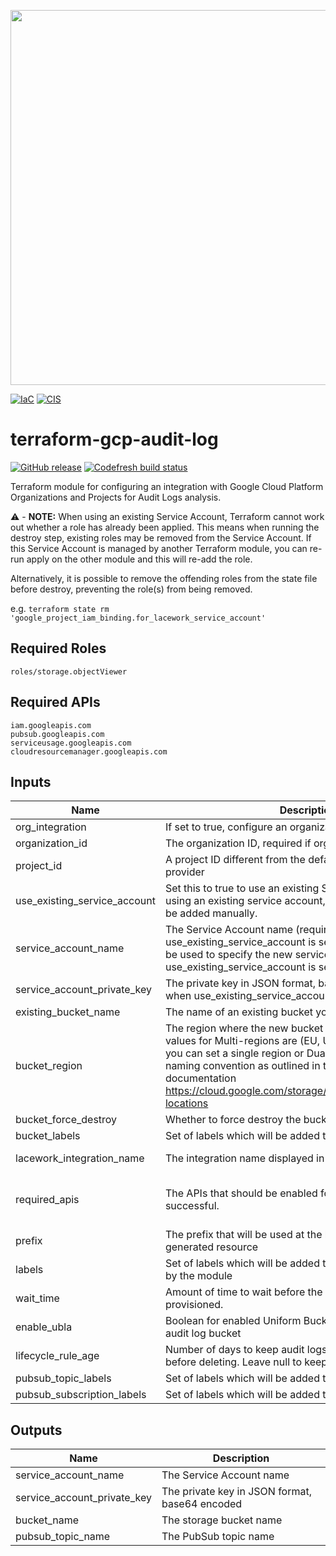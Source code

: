 <a href="https://lacework.com"><img src="https://techally-content.s3-us-west-1.amazonaws.com/public-content/lacework_logo_full.png" width="600"></a>

[![IaC](https://app.soluble.cloud/api/v1/public/badges/9c5971f7-417f-4b2c-9ce9-a715e8e8cd85.svg)](https://app.soluble.cloud/repos/details/github.com/droessmj/terraform-gcp-audit-log)  [![CIS](https://app.soluble.cloud/api/v1/public/badges/1f834a25-1152-4105-be78-4d43f1ebf3f5.svg)](https://app.soluble.cloud/repos/details/github.com/droessmj/terraform-gcp-audit-log)  

# terraform-gcp-audit-log

[![GitHub release](https://img.shields.io/github/release/lacework/terraform-gcp-audit-log.svg)](https://github.com/lacework/terraform-gcp-audit-log/releases/)
[![Codefresh build status]( https://g.codefresh.io/api/badges/pipeline/lacework/terraform-modules%2Ftest-compatibility?type=cf-1&key=eyJhbGciOiJIUzI1NiJ9.NWVmNTAxOGU4Y2FjOGQzYTkxYjg3ZDEx.RJ3DEzWmBXrJX7m38iExJ_ntGv4_Ip8VTa-an8gBwBo)]( https://g.codefresh.io/pipelines/edit/new/builds?id=607e25e6728f5a6fba30431b&pipeline=test-compatibility&projects=terraform-modules&projectId=607db54b728f5a5f8930405d)

Terraform module for configuring an integration with Google Cloud Platform Organizations and Projects for Audit Logs analysis.

:warning: - **NOTE:** When using an existing Service Account, Terraform cannot work out whether a role has already been applied.
This means when running the destroy step, existing roles may be removed from the Service Account. If this Service Account
is managed by  another Terraform module, you can re-run apply on the other module and this will re-add the role.

Alternatively, it is possible to remove the offending roles from the state file before destroy, preventing the role(s)
from being removed.

e.g. `terraform state rm 'google_project_iam_binding.for_lacework_service_account'`

## Required Roles
```
roles/storage.objectViewer
```

## Required APIs
```
iam.googleapis.com
pubsub.googleapis.com
serviceusage.googleapis.com
cloudresourcemanager.googleapis.com
```

## Inputs

| Name | Description | Type | Default | Required |
|------|-------------|------|---------|----------|
|org_integration|If set to true, configure an organization level integration|bool|false|false|
|organization_id|The organization ID, required if org_integration is set to true|string|""|false|
|project_id|A project ID different from the default defined inside the provider|string|""|false|
|use_existing_service_account|Set this to true to use an existing Service Account. When using an existing service account, the required roles must be added manually.|bool|false|false|
|service_account_name|The Service Account name (required when use_existing_service_account is set to true). This can also be used to specify the new service account name when use_existing_service_account is set to false|string|""|false|
|service_account_private_key|The private key in JSON format, base64 encoded (required when use_existing_service_account is set to true)|string|""|false|
|existing_bucket_name|The name of an existing bucket you want to send the logs to|string|""|false|
|bucket_region|The region where the new bucket will be created, valid values for Multi-regions are (EU, US or ASIA) alternatively you can set a single region or Dual-regions follow the naming convention as outlined in the GCP bucket locations documentation https://cloud.google.com/storage/docs/locations#available-locations|string|US|false|
|bucket_force_destroy|Whether to force destroy the bucket and ignore any content.|bool|false|false|
|bucket_labels|Set of labels which will be added to the audit log bucket.|map(string)|null|false|
|lacework_integration_name|The integration name displayed in the Lacework UI.|string|TF audit_log|false|
|required_apis|The APIs that should be enabled for this integration to be successful.|map(any)|See the Required APIs section|false|
|prefix|The prefix that will be used at the beginning of every generated resource|string|lw-at|false|
|labels|Set of labels which will be added to the resources managed by the module|map(string)|null|false|
|wait_time|Amount of time to wait before the next resource is provisioned.|string|10s|false|
|enable_ubla|Boolean for enabled Uniform Bucket Level Access on the audit log bucket|bool|false|false|
|lifecycle_rule_age|Number of days to keep audit logs in Lacework GCS bucket before deleting.  Leave null to keep indefinitely|number|null|false|
|pubsub_topic_labels|Set of labels which will be added to the topic.|map(string)|null|false|
|pubsub_subscription_labels|Set of labels which will be added to the subscription.|map(string)|null|false|



## Outputs

| Name | Description |
|------|-------------|
|service_account_name|The Service Account name|
|service_account_private_key|The private key in JSON format, base64 encoded|
|bucket_name|The storage bucket name|
|pubsub_topic_name|The PubSub topic name|
